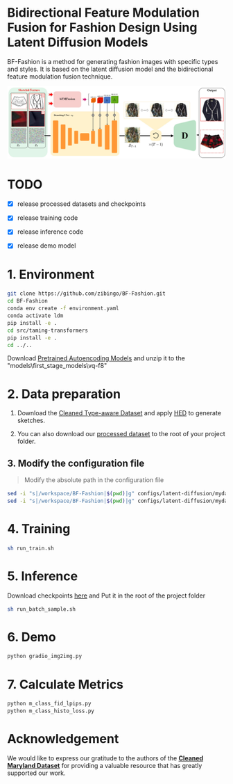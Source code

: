 # Bidirectional Feature Modulation Fusion for Fashion Design Using Latent Diffusion Models
BF-Fashion is a method for generating fashion images with specific types and styles. It is based on the latent diffusion model and the bidirectional feature modulation fusion technique.

![BF-Fashion](FrameWork.jpg)

# TODO

- [x] release processed datasets and checkpoints

- [x] release training code

- [x] release inference code

- [x] release demo model

# 1. Environment

```sh
git clone https://github.com/zibingo/BF-Fashion.git
cd BF-Fashion
conda env create -f environment.yaml
conda activate ldm
pip install -e .
cd src/taming-transformers
pip install -e .
cd ../..
```

Download [Pretrained Autoencoding Models](https://ommer-lab.com/files/latent-diffusion/vq-f8.zip) and unzip it to the "models\first_stage_models\vq-f8"

# 2. Data preparation

1. Download the [Cleaned Type-aware Dataset](https://github.com/AemikaChow/AiDLab-fAshIon-Data/blob/main/Datasets/cleaned-type.md) and apply [HED](https://github.com/s9xie/hed) to generate sketches.

2. You can also download our [processed dataset](https://drive.google.com/file/d/1E5HW_17IfjfkBlEPLCaE6mbjPtWvJU2H/view?usp=drive_link) to the root of your project folder.

## 3. Modify the configuration file

> Modify the absolute path in the configuration file

```sh
sed -i "s|/workspace/BF-Fashion|$(pwd)|g" configs/latent-diffusion/mydata_ldm-vq-f8.yaml
sed -i "s|/workspace/BF-Fashion|$(pwd)|g" configs/latent-diffusion/mydata_ldm-vq-f8_test.yaml
```

# 4. Training

```sh
sh run_train.sh
```

# 5. Inference

Download checkpoints [here](https://drive.google.com/file/d/1TCGg_vj79rmJrUW8J19HcyAkGcIXrNUJ/view?usp=drive_link) and Put it in the root of the project folder

```sh
sh run_batch_sample.sh
```

# 6. Demo

```sh
python gradio_img2img.py
```

# 7. Calculate Metrics

```sh
python m_class_fid_lpips.py
python m_class_histo_loss.py
```

# Acknowledgement

We would like to express our gratitude to the authors of the [**Cleaned Maryland Dataset**](https://github.com/AemikaChow/AiDLab-fAshIon-Data/blob/main/Datasets/cleaned-maryland.md) for providing a valuable resource that has greatly supported our work. 
